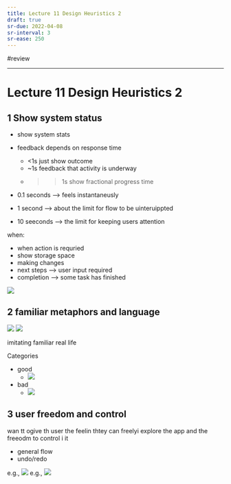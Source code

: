 ```yaml
---
title: Lecture 11 Design Heuristics 2
draft: true
sr-due: 2022-04-08
sr-interval: 3
sr-ease: 250
---
```

#review 

---

# Lecture 11 Design Heuristics 2

## 1 Show system status
- show system stats

- feedback depends on response time
	- <1s just show outcome
	- ~1s feedback that activity is underway
	- >>1s show fractional progress time 

- 0.1 seconds --> feels instantaneusly
- 1 second --> about the limit for flow to be uinteruippted
- 10 seeconds --> the limit for keeping users attention

when:
- when action is requried
- show storage space
- making changes
- next steps --> user input required
- completion --> some task has finished

![](https://i.imgur.com/QzHRh9Z.png)

## 2 familiar metaphors and language
![](https://i.imgur.com/sdNv98E.png)
![](https://i.imgur.com/IbIBK5t.png)

imitating familiar real life

Categories
- good
	- ![](https://i.imgur.com/7wRRBii.png)
- bad
	- ![](https://i.imgur.com/vDKOuOo.png)

## 3 user freedom and control

wan tt ogive th user the feelin thtey can freelyi explore the app
and the freeodm to control i it

- general flow
- undo/redo

e.g., ![](https://i.imgur.com/zF5LDVx.png)
e.g., ![](https://i.imgur.com/eqfs1D6.png)





